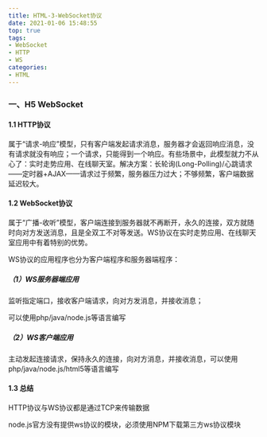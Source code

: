 ```yaml
---
title: HTML-3-WebSocket协议
date: 2021-01-06 15:48:55
top: true
tags:
- WebSocket
- HTTP
- WS
categories:
- HTML
---
```

### 一、H5 WebSocket
<!--more-->
#### 1.1 HTTP协议

属于“请求-响应”模型，只有客户端发起请求消息，服务器才会返回响应消息，没有请求就没有响应；一个请求，只能得到一个响应。有些场景中，此模型就力不从心了：实时走势应用、在线聊天室。解决方案：长轮询(Long-Polling)/心跳请求——定时器+AJAX——请求过于频繁，服务器压力过大；不够频繁，客户端数据延迟较大。

#### 1.2 WebSocket协议

属于“广播-收听”模型，客户端连接到服务器就不再断开，永久的连接，双方就随时向对方发送消息，且是全双工不对等发送。WS协议在实时走势应用、在线聊天室应用中有着特别的优势。

WS协议的应用程序也分为客户端程序和服务器端程序：

##### （1）WS服务器端应用

监听指定端口，接收客户端请求，向对方发消息，并接收消息；

可以使用php/java/node.js等语言编写

##### （2）WS客户端应用

主动发起连接请求，保持永久的连接，向对方消息，并接收消息，可以使用php/java/node.js/html5等语言编写

#### 1.3 总结

HTTP协议与WS协议都是通过TCP来传输数据

node.js官方没有提供ws协议的模块，必须使用NPM下载第三方ws协议模块